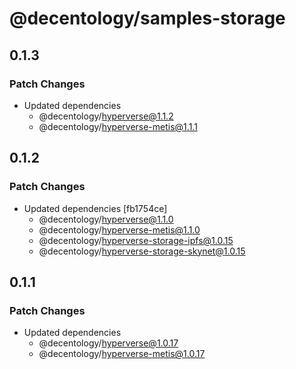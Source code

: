 # @decentology/samples-storage

## 0.1.3

### Patch Changes

-   Updated dependencies
    -   @decentology/hyperverse@1.1.2
    -   @decentology/hyperverse-metis@1.1.1

## 0.1.2

### Patch Changes

-   Updated dependencies [fb1754ce]
    -   @decentology/hyperverse@1.1.0
    -   @decentology/hyperverse-metis@1.1.0
    -   @decentology/hyperverse-storage-ipfs@1.0.15
    -   @decentology/hyperverse-storage-skynet@1.0.15

## 0.1.1

### Patch Changes

-   Updated dependencies
    -   @decentology/hyperverse@1.0.17
    -   @decentology/hyperverse-metis@1.0.17
